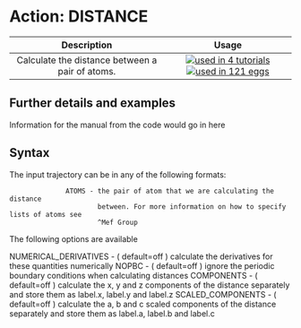 # Action: DISTANCE
| Description    | Usage |
|:--------:|:--------:|
| Calculate the distance between a pair of atoms. | [![used in 4 tutorials](https://img.shields.io/badge/tutorials-4-green.svg)](https://plumed-school.github.io/browse.html?search=DISTANCE)[![used in 121 eggs](https://img.shields.io/badge/nest-121-green.svg)](https://www.plumed-nest.org/browse.html?search=DISTANCE)|
## Further details and examples 
Information for the manual from the code would go in here
## Syntax 
The input trajectory can be in any of the following formats:

                  ATOMS - the pair of atom that we are calculating the distance
                          between. For more information on how to specify lists of atoms see
                          ^Mef Group

The following options are available

  NUMERICAL_DERIVATIVES - ( default=off ) calculate the derivatives for these
                          quantities numerically
                  NOPBC - ( default=off ) ignore the periodic boundary conditions
                          when calculating distances
             COMPONENTS - ( default=off ) calculate the x, y and z components of the
                          distance separately and store them as label.x, label.y and label.z
      SCALED_COMPONENTS - ( default=off ) calculate the a, b and c scaled components
                          of the distance separately and store them as label.a, label.b
                          and label.c
